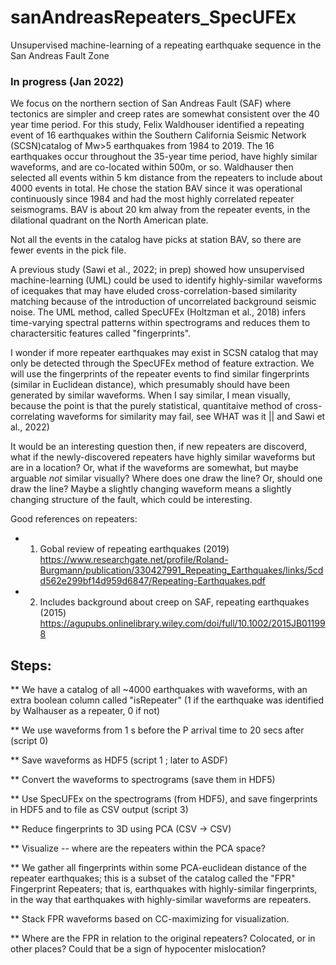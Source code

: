 # sanAndreasRepeaters_SpecUFEx
Unsupervised machine-learning of a repeating earthquake sequence in the San Andreas Fault Zone

### In progress (Jan 2022)

We focus on the northern section of San Andreas Fault (SAF) where tectonics are simpler and creep rates are somewhat consistent over the 40 year time period. For this study, Felix Waldhouser identified a repeating event of 16 earthquakes within the Southern California Seismic Network (SCSN)catalog of Mw>5 earthquakes from 1984 to 2019. The 16 earthquakes occur throughout the 35-year time period, have highly similar waveforms, and are co-located within 500m, or so. Waldhauser then selected all events within 5 km distance from the repeaters to include about 4000 events in total. He chose the station BAV since it was operational continuously since 1984 and had the most highly correlated repeater seismograms. BAV is about 20 km alway from the repeater events, in the dilational quadrant on the North American plate. 
 
Not all the events in the catalog have picks at station BAV, so there are fewer events in the pick file. 

A previous study (Sawi et al., 2022; in prep) showed how unsupervised machine-learning (UML) could be used to identify highly-similar waveforms of icequakes that may have eluded cross-correlation-based similarity matching because of the introduction of uncorrelated background seismic noise. The UML method, called SpecUFEx (Holtzman et al., 2018) infers time-varying spectral patterns within spectrograms and reduces them to charactersitic features called "fingerprints".

I wonder if more repeater earthquakes may exist in SCSN catalog that may only be detected through the SpecUFEx method of feature extraction. We will use the fingerprints of the repeater events to find similar fingerprints (similar in Euclidean distance), which presumably should have been generated by similar waveforms. When I say similar, I mean visually, because the point is that the purely statistical, quantitaive method of cross-correlating waveforms for similarity may fail, see WHAT was it || and Sawi et al., 2022)

It would be an interesting question then, if new repeaters are discoverd, what if the newly-discovered repeaters have highly similar waveforms but are in a location? Or, what if the waveforms are somewhat, but maybe arguable _not_ similar visually? Where does one draw the line? Or, should one draw the line? Maybe a slightly changing waveform means a slightly changing structure of the fault, which could be interesting. 


Good references on repeaters:

* 1. Gobal review of repeating earthquakes (2019) https://www.researchgate.net/profile/Roland-Burgmann/publication/330427991_Repeating_Earthquakes/links/5cdd562e299bf14d959d6847/Repeating-Earthquakes.pdf

* 2. Includes background about creep on SAF, repeating earthquakes (2015) https://agupubs.onlinelibrary.wiley.com/doi/full/10.1002/2015JB011998



## Steps:

** We have a catalog of all ~4000 earthquakes with waveforms, with an extra boolean column called "isRepeater" (1 if the earthquake was identified by Walhauser as a repeater, 0 if not)

** We use waveforms from 1 s before the P arrival time to 20 secs after (script 0) 

** Save waveforms as HDF5 (script 1 ; later to ASDF)

** Convert the waveforms to spectrograms (save them in HDF5)

** Use SpecUFEx on the spectrograms (from HDF5), and save fingerprints in HDF5 and to file as CSV output (script 3)

** Reduce fingerprints to 3D using PCA (CSV -> CSV)

** Visualize -- where are the repeaters within the PCA space? 

** We gather all fingerprints within some PCA-euclidean distance of the repeater earthquakes; this is a subset of the catalog called the "FPR" Fingerprint Repeaters; that is, earthquakes with highly-similar fingerprints, in the way that earthquakes with highly-similar waveforms are repeaters. 

** Stack FPR waveforms based on CC-maximizing for visualization.

** Where are the FPR in relation to the original repeaters? Colocated, or in other places? Could that be a sign of hypocenter mislocation?








